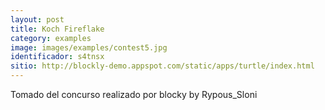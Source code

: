 ```yaml
---
layout: post
title: Koch Fireflake 
category: examples
image: images/examples/contest5.jpg
identificador: s4tnsx
sitio: http://blockly-demo.appspot.com/static/apps/turtle/index.html
---
```

Tomado del concurso realizado por blocky
by Rypous_Sloni